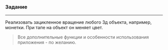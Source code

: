 ### Задание
---
Реализовать зацикленное вращение любого 3д объекта, например, монетки. При тапе на объект он меняет цвет.

> Все дополнительные функции и особенности использования приложения - по желанию.
